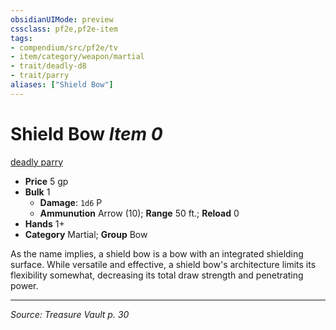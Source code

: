 ```yaml
---
obsidianUIMode: preview
cssclass: pf2e,pf2e-item
tags:
- compendium/src/pf2e/tv
- item/category/weapon/martial
- trait/deadly-d8
- trait/parry
aliases: ["Shield Bow"]
---
```

# Shield Bow *Item 0*  
[deadly <d8>](rules/traits/deadly-d8.md "Deadly Weapon Trait")  [parry](parry.md "Parry Weapon Trait")  

- **Price** 5 gp
- **Bulk** 1
  - **Damage**: `1d6` P
  - **Ammunution** Arrow (10); **Range** 50 ft.; **Reload** 0
- **Hands** 1+
- **Category** Martial; **Group** Bow 

As the name implies, a shield bow is a bow with an integrated shielding surface. While versatile and effective, a shield bow's architecture limits its flexibility somewhat, decreasing its total draw strength and penetrating power.


---
*Source: Treasure Vault p. 30*